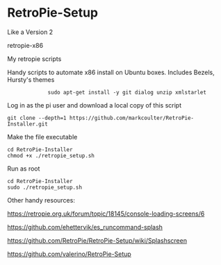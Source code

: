 # RetroPie-Setup
Like a Version 2

retropie-x86

My retropie scripts

Handy scripts to automate x86 install on Ubuntu boxes. Includes Bezels, Hursty's themes

                 sudo apt-get install -y git dialog unzip xmlstarlet

Log in as the pi user and download a local copy of this script

    git clone --depth=1 https://github.com/markcoulter/RetroPie-Installer.git

Make the file executable

    cd RetroPie-Installer
    chmod +x ./retropie_setup.sh

Run as root

    cd RetroPie-Installer
    sudo ./retropie_setup.sh



Other handy resources:

https://retropie.org.uk/forum/topic/18145/console-loading-screens/6

https://github.com/ehettervik/es_runcommand-splash

https://github.com/RetroPie/RetroPie-Setup/wiki/Splashscreen

https://github.com/valerino/RetroPie-Setup
